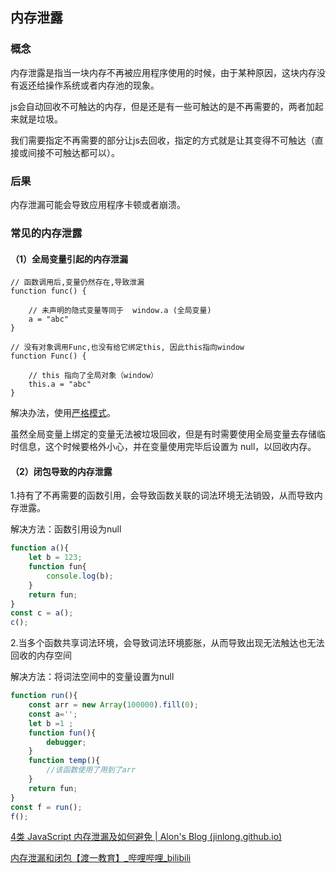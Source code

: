 ## 内存泄露

### 概念

内存泄露是指当一块内存不再被应用程序使用的时候，由于某种原因，这块内存没有返还给操作系统或者内存池的现象。

js会自动回收不可触达的内存，但是还是有一些可触达的是不再需要的，两者加起来就是垃圾。

我们需要指定不再需要的部分让js去回收，指定的方式就是让其变得不可触达（直接或间接不可触达都可以）。

### 后果

内存泄漏可能会导致应用程序卡顿或者崩溃。

### 常见的内存泄露

#### （1）全局变量引起的内存泄漏

```
// 函数调用后,变量仍然存在,导致泄漏
function func() {
   
    // 未声明的隐式变量等同于  window.a (全局变量)
	a = "abc"  
}

// 没有对象调用Func,也没有给它绑定this, 因此this指向window 
function Func() {
   
    // this 指向了全局对象（window）
	this.a = "abc"    
}

```

解决办法，使用[严格模式](https://lz5z.com/JavaScript严格模式/)。

虽然全局变量上绑定的变量无法被垃圾回收，但是有时需要使用全局变量去存储临时信息，这个时候要格外小心，并在变量使用完毕后设置为 null，以回收内存。



#### （2）闭包导致的内存泄露

1.持有了不再需要的函数引用，会导致函数关联的词法环境无法销毁，从而导致内存泄露。

解决方法：函数引用设为null

```js
function a(){
	let b = 123;
	function fun{
		console.log(b);
	}
	return fun;
}
const c = a();
c();
```

2.当多个函数共享词法环境，会导致词法环境膨胀，从而导致出现无法触达也无法回收的内存空间

解决方法：将词法空间中的变量设置为null

```js
function run(){
	const arr = new Array(100000).fill(0);
	const a='';
	let b =1 ;
	function fun(){
		debugger;
	}
	function temp(){
		//该函数使用了用到了arr 
	}
	return fun;
}
const f = run();
f();

```

[4类 JavaScript 内存泄漏及如何避免 | Alon's Blog (jinlong.github.io)](https://jinlong.github.io/2016/05/01/4-Types-of-Memory-Leaks-in-JavaScript-and-How-to-Get-Rid-Of-Them/)

[内存泄漏和闭包【渡一教育】_哔哩哔哩_bilibili](https://www.bilibili.com/video/BV1F6421w7KA/?spm_id_from=333.337.search-card.all.click&vd_source=3410b2da3067aa982b0768059588737c)
